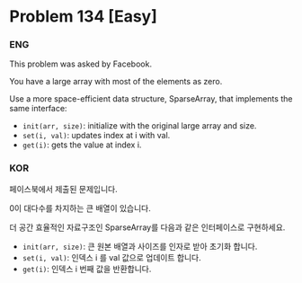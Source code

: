 # Problem 134 [Easy]

### ENG

This problem was asked by Facebook.

You have a large array with most of the elements as zero.

Use a more space-efficient data structure, SparseArray, that implements the same interface:

* `init(arr, size)`: initialize with the original large array and size.
* `set(i, val)`: updates index at i with val.
* `get(i)`: gets the value at index i.

### KOR

페이스북에서 제출된 문제입니다.

0이 대다수를 차지하는 큰 배열이 있습니다.

더 공간 효율적인 자료구조인 SparseArray를 다음과 같은 인터페이스로 구현하세요.

* `init(arr, size)`: 큰 원본 배열과 사이즈를 인자로 받아 초기화 합니다.
* `set(i, val)`: 인덱스 i 를 val 값으로 업데이트 합니다.
* `get(i)`: 인덱스 i 번째 값을 반환합니다.
